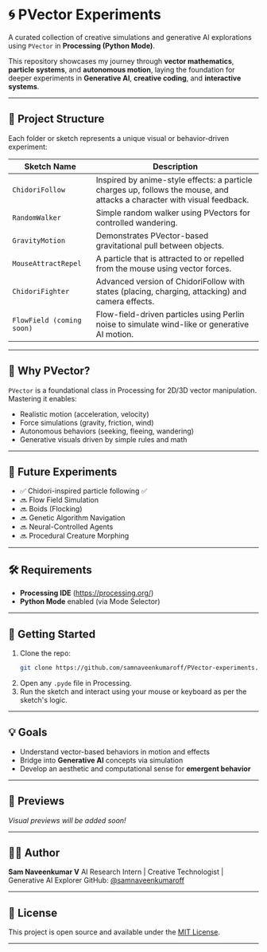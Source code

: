 # 🌀 PVector Experiments

A curated collection of creative simulations and generative AI explorations using `PVector` in **Processing (Python Mode)**.

This repository showcases my journey through **vector mathematics**, **particle systems**, and **autonomous motion**, laying the foundation for deeper experiments in **Generative AI**, **creative coding**, and **interactive systems**.

---

## 📁 Project Structure

Each folder or sketch represents a unique visual or behavior-driven experiment:

| Sketch Name | Description |
|------------|-------------|
| `ChidoriFollow` | Inspired by anime-style effects: a particle charges up, follows the mouse, and attacks a character with visual feedback. |
| `RandomWalker` | Simple random walker using PVectors for controlled wandering. |
| `GravityMotion` | Demonstrates PVector-based gravitational pull between objects. |
| `MouseAttractRepel` | A particle that is attracted to or repelled from the mouse using vector forces. |
| `ChidoriFighter` | Advanced version of ChidoriFollow with states (placing, charging, attacking) and camera effects. |
| `FlowField (coming soon)` | Flow-field-driven particles using Perlin noise to simulate wind-like or generative AI motion. |

---

## 🧠 Why PVector?

`PVector` is a foundational class in Processing for 2D/3D vector manipulation. Mastering it enables:

- Realistic motion (acceleration, velocity)
- Force simulations (gravity, friction, wind)
- Autonomous behaviors (seeking, fleeing, wandering)
- Generative visuals driven by simple rules and math

---

## 🧪 Future Experiments

- ✅ Chidori-inspired particle following ✅
- 🔜 Flow Field Simulation
- 🔜 Boids (Flocking)
- 🔜 Genetic Algorithm Navigation
- 🔜 Neural-Controlled Agents
- 🔜 Procedural Creature Morphing

---

## 🛠️ Requirements

- **Processing IDE** (https://processing.org/)
- **Python Mode** enabled (via Mode Selector)

---

## 🚀 Getting Started

1. Clone the repo:
   ```bash
   git clone https://github.com/samnaveenkumaroff/PVector-experiments.git

2. Open any `.pyde` file in Processing.
3. Run the sketch and interact using your mouse or keyboard as per the sketch's logic.

---

## 💡 Goals

* Understand vector-based behaviors in motion and effects
* Bridge into **Generative AI** concepts via simulation
* Develop an aesthetic and computational sense for **emergent behavior**

---

## 📸 Previews

*Visual previews will be added soon!*

---

## 🧑‍💻 Author

**Sam Naveenkumar V**
AI Research Intern | Creative Technologist | Generative AI Explorer
GitHub: [@samnaveenkumaroff](https://github.com/samnaveenkumaroff)

---

## 📜 License

This project is open source and available under the [MIT License](LICENSE).

---

```
